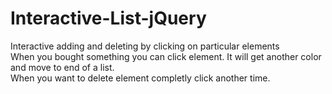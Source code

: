 # Interactive-List-jQuery

Interactive adding and deleting by clicking on particular elements </br>
When you bought something you can click element. It will get another color and move to end of a list.</br>
When you want to delete element completly click another time. 
